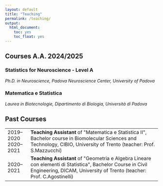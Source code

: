 ```yaml
---
layout: default
title: "Teaching"
permalink: /teaching/
output: 
  html_document: 
    toc: yes
    toc_float: yes
---
```

## Courses A.A. 2024/2025

<h3 class="title-section">Statistics for Neuroscience - Level A</h3>
<p class="description"><em>Ph.D. in Neuroscience, Padova Neuroscience Center, University of Padova</em></p>

<h3 class="title-section">Matematica e Statistica</h3>
<p class="description"><em>Laurea in Biotecnologie, Dipartimento di Biologia, Università di Padova</em></p>

## Past Courses
<table class="teaching-table">
  <tr>
    <td>2019–2020 <br> 2020–2021</td>
    <td><strong>Teaching Assistant</strong> of "Matematica e Statistica II", Bachelor course in Biomolecular Sciences and Technology, CIBIO, University of Trento (teacher: Prof. S.Mazzucchi)</td>
  </tr>
  <tr>
    <td>2020–2021</td>
    <td><strong>Teaching Assistant</strong> of "Geometria e Algebra Lineare con elementi di Statistica", Bachelor Course in Civil Engineering, DICAM, University of Trento (teacher: Prof. C.Agostinelli)</td>
  </tr>
</table>